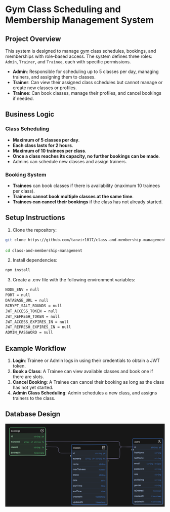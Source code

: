 # Gym Class Scheduling and Membership Management System

## Project Overview

This system is designed to manage gym class schedules, bookings, and memberships with role-based access. The system defines three roles: `Admin`, `Trainer`, and `Trainee`, each with specific permissions.

- **Admin**: Responsible for scheduling up to 5 classes per day, managing trainers, and assigning them to classes.
- **Trainer**: Can view their assigned class schedules but cannot manage or create new classes or profiles.
- **Trainee**: Can book classes, manage their profiles, and cancel bookings if needed.

## Business Logic

### Class Scheduling

- **Maximum of 5 classes per day**.
- **Each class lasts for 2 hours**.
- **Maximum of 10 trainees per class**.
- **Once a class reaches its capacity, no further bookings can be made**.
- Admins can schedule new classes and assign trainers.

### Booking System

- **Trainees** can book classes if there is availability (maximum 10 trainees per class).
- **Trainees cannot book multiple classes at the same time**.
- **Trainees can cancel their bookings** if the class has not already started.

## Setup Instructions

1. Clone the repository:

```bash
git clone https://github.com/tanvir1017/class-and-membership-management

cd class-and-membership-management
```

2. Install dependencies:

```bash
npm install
```

3. Create a .env file with the following environment variables:

```bash
NODE_ENV = null
PORT = null
DATABASE_URL = null
BCRYPT_SALT_ROUNDS = null
JWT_ACCESS_TOKEN = null
JWT_REFRESH_TOKEN = null
JWT_ACCESS_EXPIRES_IN = null
JWT_REFRESH_EXPIRES_IN = null
ADMIN_PASSWORD = null
```

## Example Workflow

1. **Login**: Trainee or Admin logs in using their credentials to obtain a JWT token.
2. **Book a Class**: A Trainee can view available classes and book one if there are slots.
3. **Cancel Booking**: A Trainee can cancel their booking as long as the class has not yet started.
4. **Admin Class Scheduling**: Admin schedules a new class, and assigns trainers to the class.

## Database Design

![Gym Scheduling and Membership Database design](relational-diagram.svg)
